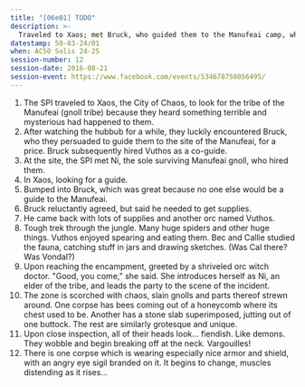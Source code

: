 ```yaml
---
title: "[06e01] TODO"
description: >-
  Traveled to Xaos; met Bruck, who guided them to the Manufeai camp, which took 2 days (1 night's camp).
datestamp: 50-03-24/01
when: AC50 Solis 24-25
session-number: 12
session-date: 2016-08-21
session-event: https://www.facebook.com/events/534678750056495/
---
```


1. The SPI traveled to Xaos, the City of Chaos, to look for the tribe of the Manufeai (gnoll tribe) because they heard something terrible and mysterious had happened to them.
2. After watching the hubbub for a while, they luckily encountered Bruck, who they persuaded to guide them to the site of the Manufeai, for a price. Bruck subsequently hired Vuthos as a co-guide.
3. At the site, the SPI met Ni, the sole surviving Manufeai gnoll, who hired them.
4. In Xaos, looking for a guide.
5. Bumped into Bruck, which was great because no one else would be a guide to the Manufeai.
6. Bruck reluctantly agreed, but said he needed to get supplies.
7. He came back with lots of supplies and another orc named Vuthos.
8. Tough trek through the jungle. Many huge spiders and other huge things. Vuthos enjoyed spearing and eating them. Bec and Callie studied the fauna, catching stuff in jars and drawing sketches. (Was Cal there? Was Vondal?)
9. Upon reaching the encampment, greeted by a shriveled orc witch doctor. "Good, you come," she said. She introduces herself as Ni, an elder of the tribe, and leads the party to the scene of the incident.
10. The zone is scorched with chaos, slain gnolls and parts thereof strewn around. One corpse has bees coming out of a honeycomb where its chest used to be. Another has a stone slab superimposed, jutting out of one buttock. The rest are similarly grotesque and unique.
11. Upon close inspection, all of their heads look... fiendish. Like demons. They wobble and begin breaking off at the neck. Vargouilles!
12. There is one corpse which is wearing especially nice armor and shield, with an angry eye sigil branded on it. It begins to change, muscles distending as it rises...
